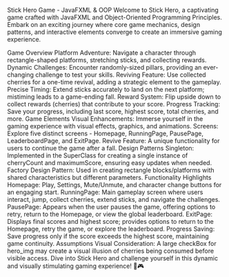 
Stick Hero Game - JavaFXML & OOP
Welcome to Stick Hero, a captivating game crafted with JavaFXML and Object-Oriented Programming Principles. Embark on an exciting journey where core game mechanics, design patterns, and interactive elements converge to create an immersive gaming experience.

Game Overview
Platform Adventure: Navigate a character through rectangle-shaped platforms, stretching sticks, and collecting rewards.
Dynamic Challenges: Encounter randomly-sized pillars, providing an ever-changing challenge to test your skills.
Reviving Feature: Use collected cherries for a one-time revival, adding a strategic element to the gameplay.
Precise Timing: Extend sticks accurately to land on the next platform; mistiming leads to a game-ending fall.
Reward System: Flip upside down to collect rewards (cherries) that contribute to your score.
Progress Tracking: Save your progress, including last score, highest score, total cherries, and more.
Game Elements
Visual Enhancements: Immerse yourself in the gaming experience with visual effects, graphics, and animations.
Screens: Explore five distinct screens - Homepage, RunningPage, PausePage, LeaderboardPage, and ExitPage.
Revive Feature: A unique functionality for users to continue the game after a fall.
Design Patterns
Singleton: Implemented in the SuperClass for creating a single instance of cherryCount and maximumScore, ensuring easy updates when needed.
Factory Design Pattern: Used in creating rectangle blocks/platforms with shared characteristics but different parameters.
Functionality Highlights
Homepage: Play, Settings, Mute/Unmute, and character change buttons for an engaging start.
RunningPage: Main gameplay screen where users interact, jump, collect cherries, extend sticks, and navigate the challenges.
PausePage: Appears when the user pauses the game, offering options to retry, return to the Homepage, or view the global leaderboard.
ExitPage: Displays final scores and highest score; provides options to return to the Homepage, retry the game, or explore the leaderboard.
Progress Saving: Save progress only if the score exceeds the highest score, maintaining game continuity.
Assumptions
Visual Consideration: A large checkBox for hero_img may create a visual illusion of cherries being consumed before visible access.
Dive into Stick Hero and challenge yourself in this dynamic and visually stimulating gaming experience! 🚀🎮
